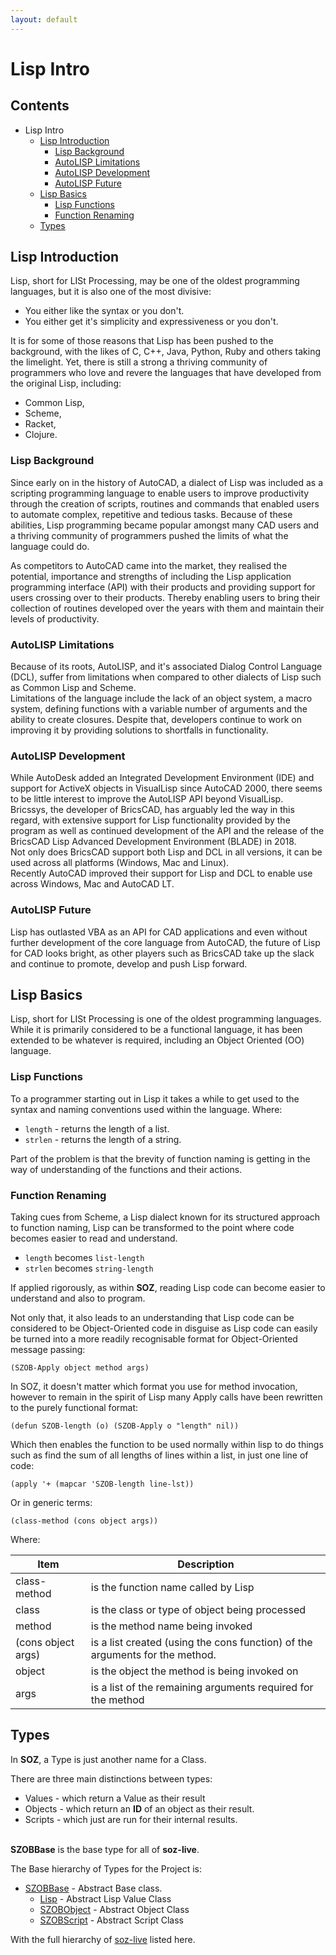```yaml
---
layout: default
---
```



# Lisp Intro

## Contents

- Lisp Intro
  - [Lisp Introduction](#lisp-introduction)
    - [Lisp Background](#lisp-background)
    - [AutoLISP Limitations](#autolisp-limitations)
    - [AutoLISP Development](#autolisp-development)
    - [AutoLISP Future](#autolisp-future)
  - [Lisp Basics](#lisp-basics)
    - [Lisp Functions](#lisp-functions)
    - [Function Renaming](#function-renaming)
  - [Types](#types)



## Lisp Introduction

Lisp, short for LISt Processing, may be one of the oldest programming languages, but it is also one of the most divisive:  

- You either like the syntax or you don't.
- You either get it's simplicity and expressiveness or you don't.

It is for some of those reasons that Lisp has been pushed to the background, with the likes of C, C++, Java, Python, Ruby and others taking the limelight. Yet, there is still a strong a thriving community of programmers who love and revere the languages that have developed from the original Lisp, including:

- Common Lisp, 
- Scheme, 
- Racket, 
- Clojure.


### Lisp Background

Since early on in the history of AutoCAD, a dialect of Lisp was included as a scripting programming language to enable users to improve productivity through the creation of scripts, routines and commands that enabled users to automate complex, repetitive and tedious tasks.
Because of these abilities, Lisp programming became popular amongst many CAD users and a thriving community of programmers pushed the limits of what the language could do.  
  
As competitors to AutoCAD came into the market, they realised the potential, importance and strengths of including the Lisp application programming interface (API) with their products and providing support for users crossing over to their products. 
Thereby enabling users to bring their collection of routines developed over the years with them and maintain their levels of productivity.


### AutoLISP Limitations

Because of its roots, AutoLISP, and it's associated Dialog Control Language (DCL), suffer from limitations when compared to other dialects of Lisp such as Common Lisp and Scheme.  
Limitations of the language include the lack of an object system, a macro system, defining functions with a variable number of arguments and the ability to create closures.
Despite that, developers continue to work on improving it by providing solutions to shortfalls in functionality. 


### AutoLISP Development

While AutoDesk added an Integrated Development Environment (IDE) and support for ActiveX objects in VisualLisp since AutoCAD 2000, there seems to be little interest to improve the AutoLISP API beyond VisualLisp.  
Bricssys, the developer of BricsCAD, has arguably led the way in this regard, with extensive support for Lisp functionality provided by the program as well as continued development of the API and the release of the BricsCAD Lisp Advanced Development Environment (BLADE) in 2018.  
Not only does BricsCAD support both Lisp and DCL in all versions, it can be used across all platforms (Windows, Mac and Linux).  
Recently AutoCAD improved their support for Lisp and DCL to enable use across Windows, Mac and AutoCAD LT.  



### AutoLISP Future

Lisp has outlasted VBA as an API for CAD applications and even without further development of the core language from AutoCAD, the future of Lisp for CAD looks bright, as other players such as BricsCAD take up the slack and continue to promote, develop and push Lisp forward.


## Lisp Basics

Lisp, short for LISt Processing is one of the oldest programming languages.<br>
While it is primarily considered to be a functional language, it has been extended to be whatever is required, including an Object Oriented (OO) language.


### Lisp Functions

To a programmer starting out in Lisp it takes a while to get used to the syntax and naming conventions used within the language. Where:

- `length` - returns the length of a list.
- `strlen` - returns the length of a string.

Part of the problem is that the brevity of function naming is getting in the way of understanding of the functions and their actions.


### Function Renaming

Taking cues from Scheme, a Lisp dialect known for its structured approach to function naming, Lisp can be transformed to the point where code becomes easier to read and understand.

- `length` becomes `list-length`
- `strlen` becomes `string-length`

If applied rigorously, as within **SOZ**, reading Lisp code can become easier to understand and also to program. 

Not only that, it also leads to an understanding that Lisp code can be considered to be Object-Oriented code in disguise as Lisp code can easily be turned into a more readily recognisable format for Object-Oriented message passing:

`(SZOB-Apply object method args)`

In SOZ, it doesn't matter which format you use for method invocation, however to remain in the spirit of Lisp many Apply calls have been rewritten to the purely functional format:

`(defun SZOB-length (o) (SZOB-Apply o "length" nil))`

Which then enables the function to be used normally within lisp to do things such as find the sum of all lengths of lines within a list, in just one line of code:

`(apply '+ (mapcar 'SZOB-length line-lst))`

Or in generic terms:

`(class-method (cons object args))`

Where:

| Item | Description |
| --------- | --------- |
| class-method | is the function name called by Lisp  |
| class | is the class or type of object being processed |
| method | is the method name being invoked |
| (cons object args) | is a list created (using the cons function) of the arguments for the method. |
| object | is the object the method is being invoked on |
| args | is a list of the remaining arguments required for the method |


## Types

In **SOZ**, a Type is just another name for a Class.  

There are three main distinctions between types:

- Values - which return a Value as their result
- Objects - which return an **ID** of an object as their result.
- Scripts - which just are run for their internal results.

<br>**SZOBBase** is the base type for all of **soz-live**.  

The Base hierarchy of Types for the Project is:

- [SZOBBase](/classes/SZOBBase.html) - Abstract Base class.
  - [Lisp](/classes/Lisp.html) - Abstract Lisp Value Class
  - [SZOBObject](/classes/SZOBObject.html) - Abstract Object Class
  - [SZOBScript](/classes/SZOBScript.html) - Abstract Script Class

With the full hierarchy of [soz-live](/repos/soz-live.html) listed here.

